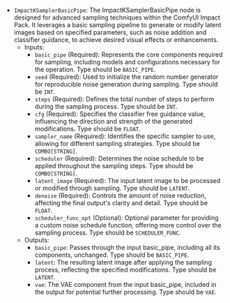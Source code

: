 - `ImpactKSamplerBasicPipe`: The ImpactKSamplerBasicPipe node is designed for advanced sampling techniques within the ComfyUI Impact Pack. It leverages a basic sampling pipeline to generate or modify latent images based on specified parameters, such as noise addition and classifier guidance, to achieve desired visual effects or enhancements.
    - Inputs:
        - `basic_pipe` (Required): Represents the core components required for sampling, including models and configurations necessary for the operation. Type should be `BASIC_PIPE`.
        - `seed` (Required): Used to initialize the random number generator for reproducible noise generation during sampling. Type should be `INT`.
        - `steps` (Required): Defines the total number of steps to perform during the sampling process. Type should be `INT`.
        - `cfg` (Required): Specifies the classifier free guidance value, influencing the direction and strength of the generated modifications. Type should be `FLOAT`.
        - `sampler_name` (Required): Identifies the specific sampler to use, allowing for different sampling strategies. Type should be `COMBO[STRING]`.
        - `scheduler` (Required): Determines the noise schedule to be applied throughout the sampling steps. Type should be `COMBO[STRING]`.
        - `latent_image` (Required): The input latent image to be processed or modified through sampling. Type should be `LATENT`.
        - `denoise` (Required): Controls the amount of noise reduction, affecting the final output's clarity and detail. Type should be `FLOAT`.
        - `scheduler_func_opt` (Optional): Optional parameter for providing a custom noise schedule function, offering more control over the sampling process. Type should be `SCHEDULER_FUNC`.
    - Outputs:
        - `basic_pipe`: Passes through the input basic_pipe, including all its components, unchanged. Type should be `BASIC_PIPE`.
        - `latent`: The resulting latent image after applying the sampling process, reflecting the specified modifications. Type should be `LATENT`.
        - `vae`: The VAE component from the input basic_pipe, included in the output for potential further processing. Type should be `VAE`.
